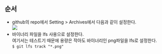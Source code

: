 ## 순서
- github의 repo에서 Setting > Archives에서 다음과 같이 설정한다.  
![](./Annotation_2020-09-01_010352.png)  
- 바이너리 파일을 lfs 사용으로 설정한다.  
여기서는 테스트기 때문에 용량은 작아도 바이너리인 png파일을 lfs로 설정한다.  
`$ git lfs track "*.png"`  
